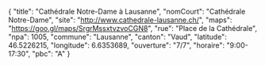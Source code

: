{
    "title": "Cathédrale Notre-Dame à Lausanne",
    "nomCourt": "Cathédrale Notre-Dame",
    "site": "http://www.cathedrale-lausanne.ch/",
    "maps": "https://goo.gl/maps/SrgrMssxtvzvoCGN8",
    "rue": "Place de la Cathédrale",
    "npa": 1005,
    "commune": "Lausanne",
    "canton": "Vaud",
    "latitude": 46.5226215,
    "longitude": 6.6353689,
    "ouverture": "7/7",
    "horaire": "9:00-17:30",
    "pbc": "A"
}